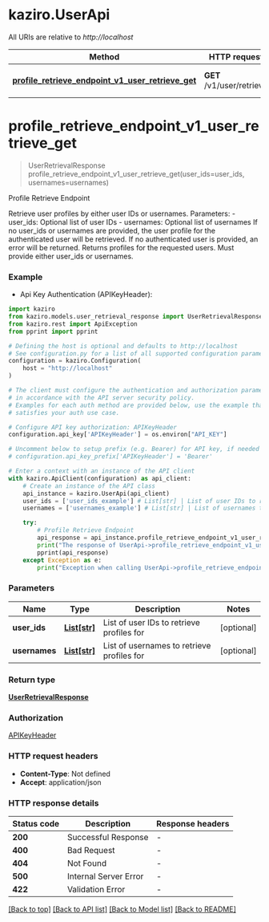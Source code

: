 # kaziro.UserApi

All URIs are relative to _http://localhost_

| Method                                                                                                          | HTTP request              | Description               |
| --------------------------------------------------------------------------------------------------------------- | ------------------------- | ------------------------- |
| [**profile_retrieve_endpoint_v1_user_retrieve_get**](UserApi.md#profile_retrieve_endpoint_v1_user_retrieve_get) | **GET** /v1/user/retrieve | Profile Retrieve Endpoint |

# **profile_retrieve_endpoint_v1_user_retrieve_get**

> UserRetrievalResponse profile_retrieve_endpoint_v1_user_retrieve_get(user_ids=user_ids, usernames=usernames)

Profile Retrieve Endpoint

Retrieve user profiles by either user IDs or usernames. Parameters: - user_ids: Optional list of user IDs - usernames: Optional list of usernames If no user_ids or usernames are provided, the user profile for the authenticated user will be retrieved. If no authenticated user is provided, an error will be returned. Returns profiles for the requested users. Must provide either user_ids or usernames.

### Example

-   Api Key Authentication (APIKeyHeader):

```python
import kaziro
from kaziro.models.user_retrieval_response import UserRetrievalResponse
from kaziro.rest import ApiException
from pprint import pprint

# Defining the host is optional and defaults to http://localhost
# See configuration.py for a list of all supported configuration parameters.
configuration = kaziro.Configuration(
    host = "http://localhost"
)

# The client must configure the authentication and authorization parameters
# in accordance with the API server security policy.
# Examples for each auth method are provided below, use the example that
# satisfies your auth use case.

# Configure API key authorization: APIKeyHeader
configuration.api_key['APIKeyHeader'] = os.environ["API_KEY"]

# Uncomment below to setup prefix (e.g. Bearer) for API key, if needed
# configuration.api_key_prefix['APIKeyHeader'] = 'Bearer'

# Enter a context with an instance of the API client
with kaziro.ApiClient(configuration) as api_client:
    # Create an instance of the API class
    api_instance = kaziro.UserApi(api_client)
    user_ids = ['user_ids_example'] # List[str] | List of user IDs to retrieve profiles for (optional)
    usernames = ['usernames_example'] # List[str] | List of usernames to retrieve profiles for (optional)

    try:
        # Profile Retrieve Endpoint
        api_response = api_instance.profile_retrieve_endpoint_v1_user_retrieve_get(user_ids=user_ids, usernames=usernames)
        print("The response of UserApi->profile_retrieve_endpoint_v1_user_retrieve_get:\n")
        pprint(api_response)
    except Exception as e:
        print("Exception when calling UserApi->profile_retrieve_endpoint_v1_user_retrieve_get: %s\n" % e)
```

### Parameters

| Name          | Type                    | Description                                | Notes      |
| ------------- | ----------------------- | ------------------------------------------ | ---------- |
| **user_ids**  | [**List[str]**](str.md) | List of user IDs to retrieve profiles for  | [optional] |
| **usernames** | [**List[str]**](str.md) | List of usernames to retrieve profiles for | [optional] |

### Return type

[**UserRetrievalResponse**](UserRetrievalResponse.md)

### Authorization

[APIKeyHeader](../README.md#APIKeyHeader)

### HTTP request headers

-   **Content-Type**: Not defined
-   **Accept**: application/json

### HTTP response details

| Status code | Description           | Response headers |
| ----------- | --------------------- | ---------------- |
| **200**     | Successful Response   | -                |
| **400**     | Bad Request           | -                |
| **404**     | Not Found             | -                |
| **500**     | Internal Server Error | -                |
| **422**     | Validation Error      | -                |

[[Back to top]](#) [[Back to API list]](../README.md#documentation-for-api-endpoints) [[Back to Model list]](../README.md#documentation-for-models) [[Back to README]](../README.md)
